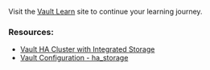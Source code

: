 Visit the [Vault Learn](https://learn.hashicorp.com/vault) site to continue your learning journey.

### Resources:

- [Vault HA Cluster with Integrated Storage](https://learn.hashicorp.com/vault/operations/raft-storage)
- [Vault Configuration - ha_storage](https://www.vaultproject.io/docs/configuration#ha_storage)
